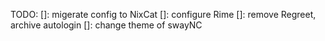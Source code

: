 TODO:
[]: migerate config to NixCat
[]: configure Rime
[]: remove Regreet, archive autologin
[]: change theme of swayNC
